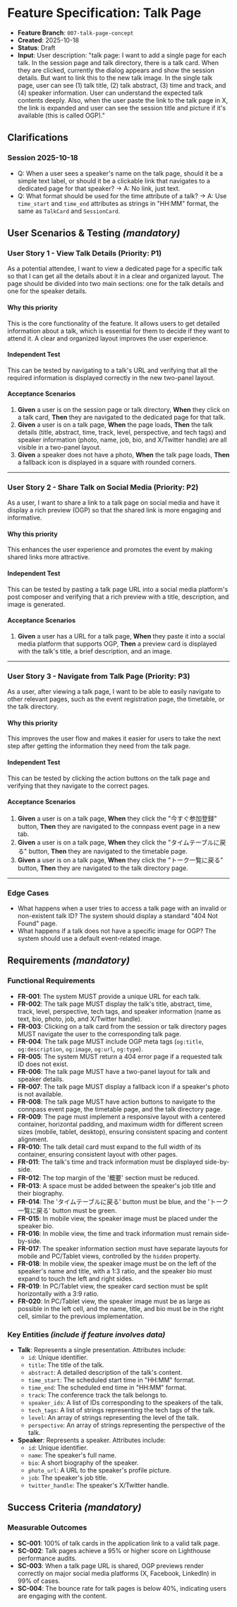 # Feature Specification: Talk Page

- **Feature Branch**: `007-talk-page-concept`
- **Created**: 2025-10-18
- **Status**: Draft
- **Input**: User description: "talk page: I want to add a single page for each talk. In the session page and talk directory, there is a talk card. When they are clicked, currently the dialog appears and show the session details. But want to link this to the new talk image. In the single talk page, user can see (1) talk title, (2) talk abstract, (3) time and track, and (4) speaker information. User can understand the expected talk contents deeply. Also, when the user paste the link to the talk page in X, the link is expanded and user can see the session title and picture if it's available (this is called OGP)."

## Clarifications

### Session 2025-10-18

- Q: When a user sees a speaker's name on the talk page, should it be a simple text label, or should it be a clickable link that navigates to a dedicated page for that speaker? → A: No link, just text.
- Q: What format should be used for the time attribute of a talk? → A: Use `time_start` and `time_end` attributes as strings in "HH:MM" format, the same as `TalkCard` and `SessionCard`.

## User Scenarios & Testing _(mandatory)_

### User Story 1 - View Talk Details (Priority: P1)

As a potential attendee, I want to view a dedicated page for a specific talk so that I can get all the details about it in a clear and organized layout. The page should be divided into two main sections: one for the talk details and one for the speaker details.

#### Why this priority

This is the core functionality of the feature. It allows users to get detailed information about a talk, which is essential for them to decide if they want to attend it. A clear and organized layout improves the user experience.

#### Independent Test

This can be tested by navigating to a talk's URL and verifying that all the required information is displayed correctly in the new two-panel layout.

#### Acceptance Scenarios

1.  **Given** a user is on the session page or talk directory, **When** they click on a talk card, **Then** they are navigated to the dedicated page for that talk.
2.  **Given** a user is on a talk page, **When** the page loads, **Then** the talk details (title, abstract, time, track, level, perspective, and tech tags) and speaker information (photo, name, job, bio, and X/Twitter handle) are all visible in a two-panel layout.
3.  **Given** a speaker does not have a photo, **When** the talk page loads, **Then** a fallback icon is displayed in a square with rounded corners.

---

### User Story 2 - Share Talk on Social Media (Priority: P2)

As a user, I want to share a link to a talk page on social media and have it display a rich preview (OGP) so that the shared link is more engaging and informative.

#### Why this priority

This enhances the user experience and promotes the event by making shared links more attractive.

#### Independent Test

This can be tested by pasting a talk page URL into a social media platform's post composer and verifying that a rich preview with a title, description, and image is generated.

#### Acceptance Scenarios

1.  **Given** a user has a URL for a talk page, **When** they paste it into a social media platform that supports OGP, **Then** a preview card is displayed with the talk's title, a brief description, and an image.

---

### User Story 3 - Navigate from Talk Page (Priority: P3)

As a user, after viewing a talk page, I want to be able to easily navigate to other relevant pages, such as the event registration page, the timetable, or the talk directory.

#### Why this priority

This improves the user flow and makes it easier for users to take the next step after getting the information they need from the talk page.

#### Independent Test

This can be tested by clicking the action buttons on the talk page and verifying that they navigate to the correct pages.

#### Acceptance Scenarios

1.  **Given** a user is on a talk page, **When** they click the "今すぐ参加登録" button, **Then** they are navigated to the connpass event page in a new tab.
2.  **Given** a user is on a talk page, **When** they click the "タイムテーブルに戻る" button, **Then** they are navigated to the timetable page.
3.  **Given** a user is on a talk page, **When** they click the "トーク一覧に戻る" button, **Then** they are navigated to the talk directory page.

---

### Edge Cases

- What happens when a user tries to access a talk page with an invalid or non-existent talk ID? The system should display a standard "404 Not Found" page.
- What happens if a talk does not have a specific image for OGP? The system should use a default event-related image.

## Requirements _(mandatory)_

### Functional Requirements

- **FR-001**: The system MUST provide a unique URL for each talk.
- **FR-002**: The talk page MUST display the talk's title, abstract, time, track, level, perspective, tech tags, and speaker information (name as text, bio, photo, job, and X/Twitter handle).
- **FR-003**: Clicking on a talk card from the session or talk directory pages MUST navigate the user to the corresponding talk page.
- **FR-004**: The talk page MUST include OGP meta tags (`og:title`, `og:description`, `og:image`, `og:url`, `og:type`).
- **FR-005**: The system MUST return a 404 error page if a requested talk ID does not exist.
- **FR-006**: The talk page MUST have a two-panel layout for talk and speaker details.
- **FR-007**: The talk page MUST display a fallback icon if a speaker's photo is not available.
- **FR-008**: The talk page MUST have action buttons to navigate to the connpass event page, the timetable page, and the talk directory page.
- **FR-009**: The page must implement a responsive layout with a centered container, horizontal padding, and maximum width for different screen sizes (mobile, tablet, desktop), ensuring consistent spacing and content alignment.
- **FR-010**: The talk detail card must expand to the full width of its container, ensuring consistent layout with other pages.
- **FR-011**: The talk's time and track information must be displayed side-by-side.
- **FR-012**: The top margin of the '概要' section must be reduced.
- **FR-013**: A space must be added between the speaker's job title and their biography.
- **FR-014**: The 'タイムテーブルに戻る' button must be blue, and the 'トーク一覧に戻る' button must be green.
- **FR-015**: In mobile view, the speaker image must be placed under the speaker bio.
- **FR-016**: In mobile view, the time and track information must remain side-by-side.
- **FR-017**: The speaker information section must have separate layouts for mobile and PC/Tablet views, controlled by the `hidden` property.
- **FR-018**: In mobile view, the speaker image must be on the left of the speaker's name and title, with a 1:3 ratio, and the speaker bio must expand to touch the left and right sides.
- **FR-019**: In PC/Tablet view, the speaker card section must be split horizontally with a 3:9 ratio.
- **FR-020**: In PC/Tablet view, the speaker image must be as large as possible in the left cell, and the name, title, and bio must be in the right cell, similar to the previous implementation.

### Key Entities _(include if feature involves data)_

- **Talk**: Represents a single presentation. Attributes include:
  - `id`: Unique identifier.
  - `title`: The title of the talk.
  - `abstract`: A detailed description of the talk's content.
  - `time_start`: The scheduled start time in "HH:MM" format.
  - `time_end`: The scheduled end time in "HH:MM" format.
  - `track`: The conference track the talk belongs to.
  - `speaker_ids`: A list of IDs corresponding to the speakers of the talk.
  - `tech_tags`: A list of strings representing the tech tags of the talk.
  - `level`: An array of strings representing the level of the talk.
  - `perspective`: An array of strings representing the perspective of the talk.
- **Speaker**: Represents a speaker. Attributes include:
  - `id`: Unique identifier.
  - `name`: The speaker's full name.
  - `bio`: A short biography of the speaker.
  - `photo_url`: A URL to the speaker's profile picture.
  - `job`: The speaker's job title.
  - `twitter_handle`: The speaker's X/Twitter handle.

## Success Criteria _(mandatory)_

### Measurable Outcomes

- **SC-001**: 100% of talk cards in the application link to a valid talk page.
- **SC-002**: Talk pages achieve a 95% or higher score on Lighthouse performance audits.
- **SC-003**: When a talk page URL is shared, OGP previews render correctly on major social media platforms (X, Facebook, LinkedIn) in 99% of cases.
- **SC-004**: The bounce rate for talk pages is below 40%, indicating users are engaging with the content.
